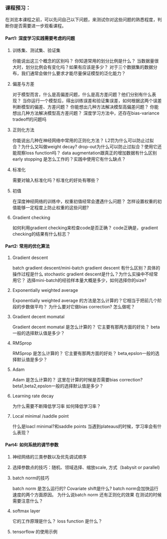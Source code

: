 ### 课程预习：

在浏览本课程之前，可以先问自己以下问题，来测试你对这些问题的熟悉程度，判断你是否需要进一步观看课程。

#### Part1: 深度学习实践需要考虑的问题

1. 训练集、测试集、验证集

    你能说出这三个概念的区别吗？
    你知道常用的划分比例是什么？
    当数据量很大时，划分比例会有变化吗？如果有应该是多少？
    对于三个数据集的数据分布，我们通常会做什么要求才能尽量保证模型的泛化能力？

2. 偏差与方差

    对于模型而言，什么是高偏差问题，什么是高方差问题？他们分别有什么表现？
    当你运行一个模型后，得出训练误差和验证集误差，如何根据这两个误差判断模型的偏差、方差问题？
    你能想出几种方法解决模型高偏差问题？
    你能想出几种方法解决模型高方差问题？
    深度学习方法中，还存在bias-variance tradeoff的问题吗

3. 正则化方法

    你能说出几种在神经网络中常用的正则化方法？
    L2罚为什么可以防止过拟合？为什么又叫做weight decay?
    drop-out为什么可以防止过拟合？使用它还能观察loss function吗？
    data augmentation跟真正的增加数据有什么区别
    early stopping 是怎么工作的？实践中使用它有什么缺点？

4. 标准化

    需要对输入标准化吗？标准化的好处有哪些？

5. 初值

    在深度神经网络的训练中，权重初值经常会遭遇什么问题？
    怎样设置权重的初值能够一定程度上防止权重的这些问题?

6. Gradient checking

    如何利用gradient checking来检查code是否正确？
    code正确是，gradient checking的结果有什么标志？


#### Part2: 常用的优化算法

1. Gradient descent

    batch gradient descent/mini-batch gradient descent 有什么区别？具体的操作过程是什么
    stochastic gradient descent是什么？为什么实操中不经常用它？
    选择mini-batch的经验样本量大概是多少，如何选择你的size?

2. Exponentially weighted average

    Exponentially weighted average 的方法是怎么计算的？它相当于把前几个阶段的步数做平均？
    为什么要对它做bias correction? 怎么做呢？

3. Gradient decent momatal 

    Gradient decent momatal 是怎么计算的？
    它主要有那两方面的好处？
    beta一般的选择默认值是多少？

4. RMSprop

    RMSprop 是怎么计算的？
    它主要有那两方面的好处？
    beta,epslon一般的选择默认值是多少？

5. Adam

    Adam 是怎么计算的？
    这里在计算的时候是否需要bias correction?
    beta1,beta2,epslon一般的选择默认值是多少？

6. Learning rate decay

    为什么需要不断降低学习率
    如何降低学习率？

7. Local minimal /saddle point

    什么是loacl minimal?和saddle points
    当遇到plateaus的时候，学习率会有什么表现？


#### Part4: 如何系统的调节参数

1. 神经网络的三类参数以及优先调试顺序

2. 选择参数点的技巧：随机、领域选择、缩放scale, 方式（babysit or parallel)

3. batch norm的技巧

    batch norm 是怎么运行的?
    Covariate shift是什么?
    batch norm会加快运行速度的两个方面原因。
    为什么说batch norm 还有正则化的效果
    在测试的时候需要注意什么？

4. softmax layer

    它的工作原理是什么？
    loss function 是什么？

5. tensorflow 的使用示例




